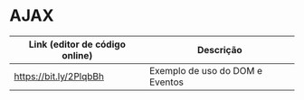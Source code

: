 # AJAX

| Link (editor de código online)                                                  | Descrição                                  |
|---------------------------------------------------------|--------------------------------------------|
| https://bit.ly/2PlqbBh                                  | Exemplo de uso do DOM e Eventos            |

